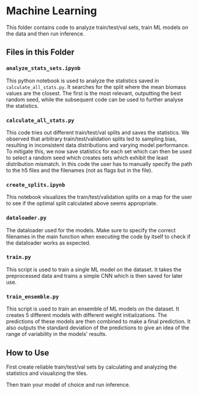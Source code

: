 # Machine Learning

This folder contains code to analyze train/test/val sets, train ML models on the data and then run inference.

## Files in this Folder

### `analyze_stats_sets.ipynb`
This python notebook is used to analyze the statistics saved in `calculate_all_stats.py`. It searches for the split where the mean biomass values are the closest. The first is the most relevant, outputting the best random seed, while the subsequent code can be used to further analyse the statistics. 

### `calculate_all_stats.py`
This code tries out different train/test/val splits and saves the statistics. We observed that arbitrary train/test/validation splits led to sampling bias, resulting in inconsistent data distributions and varying model performance. To mitigate this, we now save statistics for each set which can then be used to select a random seed which creates sets which exhibit the least distribution mismatch. In this code the user has to manually specify the path to the h5 files and the filenames (not as flags but in the file).

### `create_splits.ipynb`
This notebook visualizes the train/test/validation splits on a map for the user to see if the optimal split calculated above seems appropriate.

### `dataloader.py`
The dataloader used for the models. Make sure to specify the correct filenames in the main function when executing the code by itself to check if the dataloader works as expected.

### `train.py`
This script is used to train a single ML model on the dataset. It takes the preprocessed data and trains a simple CNN which is then saved for later use.

### `train_ensemble.py`
This script is used to train an ensemble of ML models on the dataset. It creates 5 different models with different weight initializations. The predictions of these models are then combined to make a final prediction. It also outputs the standard deviation of the predictions to give an idea of the range of variability in the models' results.

## How to Use

First create reliable train/test/val sets by calculating and analyzing the statistics and visualizing the tiles.

Then train your model of choice and run inference.

